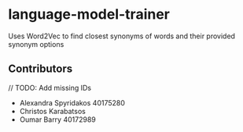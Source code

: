 # language-model-trainer
Uses Word2Vec to find closest synonyms of words and their provided synonym options

## Contributors
// TODO: Add missing IDs
- Alexandra Spyridakos 40175280
- Christos Karabatsos
- Oumar Barry 40172989
